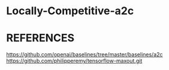 # Locally-Competitive-a2c

# REFERENCES

https://github.com/openai/baselines/tree/master/baselines/a2c
https://github.com/philipperemy/tensorflow-maxout.git
